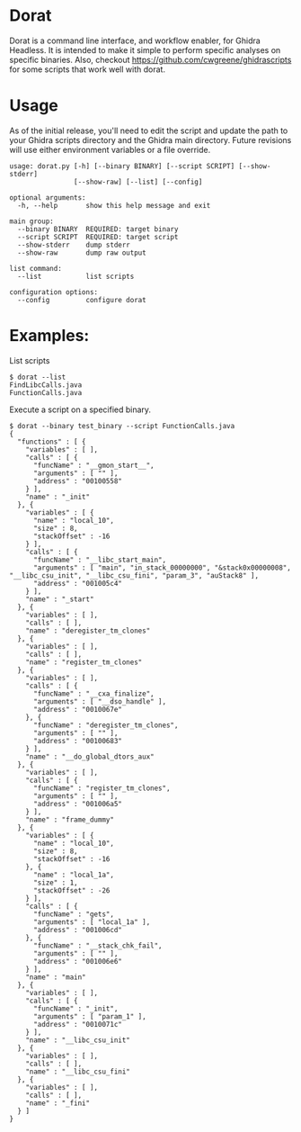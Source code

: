 # Dorat

Dorat is a command line interface, and workflow enabler, for Ghidra Headless. It is intended to
make it simple to perform specific analyses on specific binaries. Also, checkout https://github.com/cwgreene/ghidrascripts
for some scripts that work well with dorat.

# Usage

As of the initial release, you'll need to edit the script and update the path to your
Ghidra scripts directory and the Ghidra main directory. Future revisions will use
either environment variables or a file override.

```
usage: dorat.py [-h] [--binary BINARY] [--script SCRIPT] [--show-stderr]
                [--show-raw] [--list] [--config]

optional arguments:
  -h, --help       show this help message and exit

main group:
  --binary BINARY  REQUIRED: target binary
  --script SCRIPT  REQUIRED: target script
  --show-stderr    dump stderr
  --show-raw       dump raw output

list command:
  --list           list scripts

configuration options:
  --config         configure dorat
```

# Examples:
List scripts
```
$ dorat --list
FindLibcCalls.java
FunctionCalls.java
```
Execute a script on a specified binary.
```
$ dorat --binary test_binary --script FunctionCalls.java
{
  "functions" : [ {
    "variables" : [ ],
    "calls" : [ {
      "funcName" : "__gmon_start__",
      "arguments" : [ "" ],
      "address" : "00100558"
    } ],
    "name" : "_init"
  }, {
    "variables" : [ {
      "name" : "local_10",
      "size" : 8,
      "stackOffset" : -16
    } ],
    "calls" : [ {
      "funcName" : "__libc_start_main",
      "arguments" : [ "main", "in_stack_00000000", "&stack0x00000008", "__libc_csu_init", "__libc_csu_fini", "param_3", "auStack8" ],
      "address" : "001005c4"
    } ],
    "name" : "_start"
  }, {
    "variables" : [ ],
    "calls" : [ ],
    "name" : "deregister_tm_clones"
  }, {
    "variables" : [ ],
    "calls" : [ ],
    "name" : "register_tm_clones"
  }, {
    "variables" : [ ],
    "calls" : [ {
      "funcName" : "__cxa_finalize",
      "arguments" : [ "__dso_handle" ],
      "address" : "0010067e"
    }, {
      "funcName" : "deregister_tm_clones",
      "arguments" : [ "" ],
      "address" : "00100683"
    } ],
    "name" : "__do_global_dtors_aux"
  }, {
    "variables" : [ ],
    "calls" : [ {
      "funcName" : "register_tm_clones",
      "arguments" : [ "" ],
      "address" : "001006a5"
    } ],
    "name" : "frame_dummy"
  }, {
    "variables" : [ {
      "name" : "local_10",
      "size" : 8,
      "stackOffset" : -16
    }, {
      "name" : "local_1a",
      "size" : 1,
      "stackOffset" : -26
    } ],
    "calls" : [ {
      "funcName" : "gets",
      "arguments" : [ "local_1a" ],
      "address" : "001006cd"
    }, {
      "funcName" : "__stack_chk_fail",
      "arguments" : [ "" ],
      "address" : "001006e6"
    } ],
    "name" : "main"
  }, {
    "variables" : [ ],
    "calls" : [ {
      "funcName" : "_init",
      "arguments" : [ "param_1" ],
      "address" : "0010071c"
    } ],
    "name" : "__libc_csu_init"
  }, {
    "variables" : [ ],
    "calls" : [ ],
    "name" : "__libc_csu_fini"
  }, {
    "variables" : [ ],
    "calls" : [ ],
    "name" : "_fini"
  } ]
}
```


